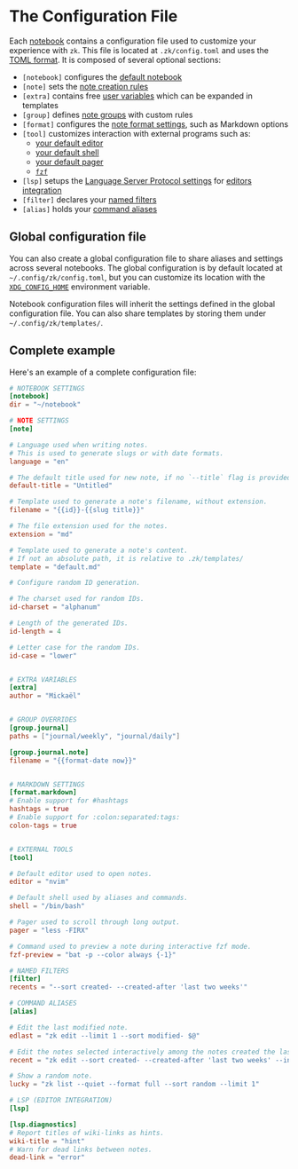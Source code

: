 # The Configuration File

Each [notebook](../notes/notebook.md) contains a configuration file used to customize your experience with `zk`. This file is located at `.zk/config.toml` and uses the [TOML format](https://github.com/toml-lang/toml). It is composed of several optional sections:

* `[notebook]` configures the [default notebook](config-notebook.md)
* `[note]` sets the [note creation rules](config-note.md)
* `[extra]` contains free [user variables](config-extra.md) which can be expanded in templates
* `[group]` defines [note groups](config-group.md) with custom rules
* `[format]` configures the [note format settings](../notes/note-format.md), such as Markdown options
* `[tool]` customizes interaction with external programs such as:
    * [your default editor](tool-editor.md)
    * [your default shell](tool-shell.md)
    * [your default pager](tool-pager.md)
    * [`fzf`](tool-fzf.md)
* `[lsp]` setups the [Language Server Protocol settings](config-lsp.md) for [editors integration](../tips/editors-integration.md)
* `[filter]` declares your [named filters](config-filter.md)
* `[alias]` holds your [command aliases](config-alias.md)

## Global configuration file

You can also create a global configuration file to share aliases and settings across several notebooks. The global configuration is by default located at `~/.config/zk/config.toml`, but you can customize its location with the [`XDG_CONFIG_HOME`](https://specifications.freedesktop.org/basedir-spec/basedir-spec-latest.html) environment variable.

Notebook configuration files will inherit the settings defined in the global configuration file. You can also share templates by storing them under `~/.config/zk/templates/`.

## Complete example

Here's an example of a complete configuration file:

```toml
# NOTEBOOK SETTINGS
[notebook]
dir = "~/notebook"

# NOTE SETTINGS
[note]

# Language used when writing notes.
# This is used to generate slugs or with date formats.
language = "en"

# The default title used for new note, if no `--title` flag is provided.
default-title = "Untitled"

# Template used to generate a note's filename, without extension.
filename = "{{id}}-{{slug title}}"

# The file extension used for the notes.
extension = "md"

# Template used to generate a note's content.
# If not an absolute path, it is relative to .zk/templates/
template = "default.md"

# Configure random ID generation.

# The charset used for random IDs.
id-charset = "alphanum"

# Length of the generated IDs.
id-length = 4

# Letter case for the random IDs.
id-case = "lower"


# EXTRA VARIABLES
[extra]
author = "Mickaël"


# GROUP OVERRIDES
[group.journal]
paths = ["journal/weekly", "journal/daily"]

[group.journal.note]
filename = "{{format-date now}}"


# MARKDOWN SETTINGS
[format.markdown]
# Enable support for #hashtags
hashtags = true
# Enable support for :colon:separated:tags:
colon-tags = true


# EXTERNAL TOOLS
[tool]

# Default editor used to open notes.
editor = "nvim"

# Default shell used by aliases and commands.
shell = "/bin/bash"

# Pager used to scroll through long output.
pager = "less -FIRX"

# Command used to preview a note during interactive fzf mode.
fzf-preview = "bat -p --color always {-1}"

# NAMED FILTERS
[filter]
recents = "--sort created- --created-after 'last two weeks'"

# COMMAND ALIASES
[alias]

# Edit the last modified note.
edlast = "zk edit --limit 1 --sort modified- $@"

# Edit the notes selected interactively among the notes created the last two weeks.
recent = "zk edit --sort created- --created-after 'last two weeks' --interactive"

# Show a random note.
lucky = "zk list --quiet --format full --sort random --limit 1"

# LSP (EDITOR INTEGRATION)
[lsp]

[lsp.diagnostics]
# Report titles of wiki-links as hints.
wiki-title = "hint"
# Warn for dead links between notes.
dead-link = "error"
```
